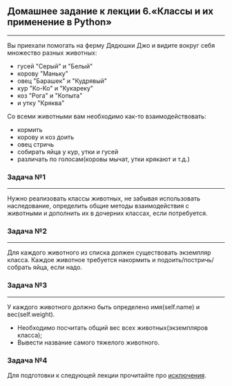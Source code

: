 ## **Домашнее задание к лекции 6.«Классы и их применение в Python»**
___
Вы приехали помогать на ферму Дядюшки Джо и видите вокруг себя множество разных животных:

* гусей "Серый" и "Белый"
* корову "Маньку"
* овец "Барашек" и "Кудрявый"
* кур "Ко-Ко" и "Кукареку"
* коз "Рога" и "Копыта"
* и утку "Кряква"

Со всеми животными вам необходимо как-то взаимодействовать:

* кормить
* корову и коз доить
* овец стричь
* собирать яйца у кур, утки и гусей
* различать по голосам(коровы мычат, утки крякают и т.д.)
### **Задача №1**
___
Нужно реализовать классы животных, не забывая использовать наследование, определить общие методы взаимодействия с животными и дополнить их в дочерних классах, если потребуется.

### **Задача №2**
___
Для каждого животного из списка должен существовать экземпляр класса. Каждое животное требуется накормить и подоить/постричь/собрать яйца, если надо.

### **Задача №3**
___
У каждого животного должно быть определено имя(self.name) и вес(self.weight).

* Необходимо посчитать общий вес всех животных(экземпляров класса);
* Вывести название самого тяжелого животного.
### **Задача №4**
Для подготовки к следующей лекции прочитайте про [исключения](https://pythonworld.ru/tipy-dannyx-v-python/isklyucheniya-v-python-konstrukciya-try-except-dlya-obrabotki-isklyuchenij.html).